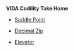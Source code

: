 __VIDA Codility Take Home__

* [Saddle Point](SaddlePoint.md)

* [Decimal Zip](DecimalZip.md)

* [Elevator](Elevator.md)
